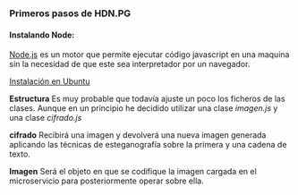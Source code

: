 ### Primeros pasos de HDN.PG

#### Instalando Node:
[Node.js](https://nodejs.org/es/) es un motor que permite ejecutar código javascript en una maquina sin la necesidad de que este sea interpretador por un navegador.

[Instalación en Ubuntu](https://github.com/nodesource/distributions/blob/master/README.md#debinstall)


**Estructura**
Es muy probable que todavía ajuste un poco los ficheros de las clases. Aunque en un principio he decidido utilizar una clase *imagen.js* y una clase *cifrado.js*

**cifrado** 
Recibirá una imagen y devolverá una nueva imagen generada aplicando las técnicas de esteganografía sobre la primera y una cadena de texto.

**Imagen**
Será el objeto en que se codifique la imagen cargada en el microservicio para posteriormente operar sobre ella. 



